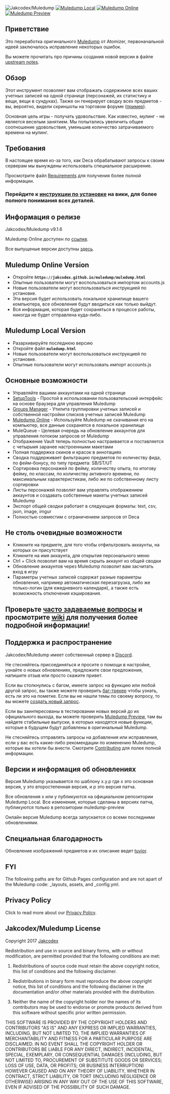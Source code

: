 ![Jakcodex/Muledump](https://img.shields.io/badge/jakcodex-muledump-blue.svg?style=flat-square)
[![Muledump Local](https://img.shields.io/badge/dynamic/json.svg?label=local&colorB=4286f4&prefix=v&suffix=&query=$.version&uri=https%3A%2F%2Fraw.githubusercontent.com%2Fjakcodex%2Fmuledump%2Fmaster%2Fpackage.json)](https://github.com/jakcodex/muledump/releases/)
[![Muledump Online](https://img.shields.io/badge/dynamic/json.svg?label=online&colorB=9e43f9&prefix=v&suffix=&query=$.version&uri=https%3A%2F%2Fjakcodex.github.io%2Fmuledump%2Fpackage.json)](https://jakcodex.github.io/muledump/muledump.html)
[![Muledump Preview](https://img.shields.io/badge/dynamic/json.svg?label=preview&colorB=5942f4&prefix=v&suffix=&query=$.version&uri=https%3A%2F%2Fraw.githubusercontent.com%2Fjakcodex%2Fmuledump-preview%2Fmaster%2Fpackage.json)](https://jakcodex.github.io/muledump-preview/muledump.html)

## Приветствие

Это переработка оригинального [Muledump](https://github.com/atomizer) от Atomizer, первоначальной идеей заключалось исправление некоторых ошибок.

Вы можете прочитать про причины создания новой версии в файле [upstream notes](UPSTREAM.md).

## Обзор

Этот инструмент позволяет вам отображать содержимое всех ваших учетных записей на одной странице (персонажей, их статистику и вещи, вещи в сундуках). Также он генерирует сводку всех предметов - вы, вероятно, видели скриншоты на торговом форуме ([пример](https://imgur.com/dDA2vC9)).

Основная цель игры - получать удовольствие. Как известно, мулинг - не является веселым занятием. Мы попытались увеличить общее соотношение удовольствия, уменьшив количество затрачиваемого времени на мулинг.

## Требования

В настоящее время из-за того, как Deca обрабатывают запросы к своим серверам мы вынуждены использовать специальное расширение.

Просмотрите файл [Requirements](REQUIREMENTS.md) для получения более полной информации.

### Перейдите к [инструкции по установке](https://github.com/Syntes512/muledump/wiki/Инструкция-по-установке) на вики, для более полного понимания всех деталей.

## Информация о релизе

Jakcodex/Muledump v9.1.6

Muledump Online доступен по [ссылке](https://jakcodex.github.io/muledump-preview/muledump.html).

Все выпущеные версии доступны [здесь](https://github.com/jakcodex/muledump/releases).

## Muledump Online Version

- Откройте **```https://jakcodex.github.io/muledump/muledump.html```**
- Опытные пользователи могут воспользоваться импортом accounts.js
- Новые пользователи могут воспользоваться инструкцией по установке.
- Эта версия будет использовать локальное хранилище вашего компьютера, все обновления будут вводиться как только выйдут.
- Вся информация, которая будет сохраняться в процессе работы, никогда не будет отправлена куда-либо.

## Muledump Local Version

- Разархивируйте последнюю версию
- Откройте файл **`muledump.html`**
- Новые пользователи могут воспользоваться инструкцией по установке.
- Опытные пользователи могут использовать импорт accounts.js

## Основные возможности

- Управляйте вашими аккаунтами на одной странице
- [SetupTools](docs/setuptools/index.md) - Простой в использовании пользовательский интерфейс на основе браузера для управления Muledump
- [Groups Manager](docs/setuptools/groups-manager/manager.md) - Утилита группировки учетных записей и собственной настройки списков учетных записей Muledump
- [Muledump Online](https://jakcodex.github.io/muledump/muledump.html) - Используйте Muledump не скачивания его на компьютер, все данные сохранятся в локальное хранилище
- MuleQueue - Целевая очередь на обновление аккаунтов для управления потоком запросов от Muledump
- Отображение Vault теперь полностью настраивается и поставляется с четырьмя заранее настроенными макетами
- Полная поддержка скинов и красок в аннотациях
- Сводка поддерживает фильтрацию предметов по количеству фида, по фейм-бонусу, по типу предмета: SB/ST/UT
- Сортировка персонажей по фейму, количеству опыта, по итогову фейму, по классам, по количеству активного времени, по максимальным характеристикам, либо же по собственному листу сортировки
- Листы персонажей позволят вам управлять отображением аккаунтов и создавать собственные макеты учетных записей Muledump
- Экспорт общей сводки работает в следующие форматы: text, csv, json, image, imgur
- Полностью совместим с ограничением запросов от Deca

## Не столь очевидные возможности

- Кликните на предмете, для того чтобы отфильтровать аккаунты, на которых он присутствует
- Кликните на имя аккаунта, для открытия персонального меню
- Ctrl + Click позволит вам на время скрыть аккаунт из общей сводки
- Обновление аккаунтов через Muledump позволит вам засчитать вход в игру
- Параметры учетных записей содержат разные параметры обновления, например автоматическая перезагрузка, либо же только-логин (для ежедневного календаря), а также есть возможность отключения кэширования.

## Проверьте [часто задаваемые вопросы](https://github.com/Syntes512/muledump/wiki/Часто-задаваемые-вопросы) и просмотрите [wiki](https://github.com/Syntes512/muledump/wiki) для получения более подробной информации!

<a id="jakcodex-supportandcontributions"></a>
## Поддержка и распространение

Jakcodex/Muledump имеет собственный сервер в [Discord](https://discord.gg/JFS5fqW).

Не стесняйтесь присоединяться и просите о помощи в настройке, узнайте о новых обновлениях, предложите свои предложения, напишите отзыв или просто скажите привет.

Если вы столкнулись с багом, имеете запрос на функцию или любой другой запрос, вы также можете проверить [баг-трекер](https://github.com/jakcodex/muledump/issues) чтобы узнать, есть ли это на пометке. Если вы не нашли темы по своему вопросу, то вы можете [создать новый запрос](https://github.com/jakcodex/muledump/issues/new).

Если вы заинтересованы в тестировании новых версий до их официального выхода, вы можете проверить [Muledump Preview](https://github.com/jakcodex/muledump-preview/), там вы найдете стабильные выпуски, в которых находятся новые функции, которые в будущем будут добавлены в оригинальный Muledump.

Не стесняйтесь отправлять запросы на добавления или исправления, если у вас есть какие-либо рекомендации по изменению Muledump, которые вы хотели бы внести. Смотрите [Contributing](https://github.com/jakcodex/muledump/wiki/Contributing) для полее полной информации.

## Версии и информация об обновлениях

Версия Muledump указывается по шаблону x.y.p где x это основная версия, y это второстепенная версия, и p это версия патча.

Все обновления x или y публикуются на официальном репозитории Muledump Local. Все изменения, которые сделаны в версиях патча, публикуются только в репозитории muledump-preview

Онлайн версия Muledump всегда запускается со всеми последними обновлениями.

## Специальная благодарность

Обновление изображений предметов и их описание ведет [tuvior](https://github.com/tuvior).

## FYI

The following paths are for Github Pages configuration and are not apart of the Muledump code: _layouts, assets, and _config.yml.

## Privacy Policy

Click to read more about our [Privacy Policy](privacy-policy.md).

## Jakcodex/Muledump License

Copyright 2017 [Jakcodex](https://github.com/jakcodex)

Redistribution and use in source and binary forms, with or without modification, are permitted provided that the following conditions are met:

1. Redistributions of source code must retain the above copyright notice, this list of conditions and the following disclaimer.

2. Redistributions in binary form must reproduce the above copyright notice, this list of conditions and the following disclaimer in the documentation and/or other materials provided with the distribution.

3. Neither the name of the copyright holder nor the names of its contributors may be used to endorse or promote products derived from this software without specific prior written permission.

THIS SOFTWARE IS PROVIDED BY THE COPYRIGHT HOLDERS AND CONTRIBUTORS "AS IS" AND ANY EXPRESS OR IMPLIED WARRANTIES, INCLUDING, BUT NOT LIMITED TO, THE IMPLIED WARRANTIES OF MERCHANTABILITY AND FITNESS FOR A PARTICULAR PURPOSE ARE DISCLAIMED. IN NO EVENT SHALL THE COPYRIGHT HOLDER OR CONTRIBUTORS BE LIABLE FOR ANY DIRECT, INDIRECT, INCIDENTAL, SPECIAL, EXEMPLARY, OR CONSEQUENTIAL DAMAGES (INCLUDING, BUT NOT LIMITED TO, PROCUREMENT OF SUBSTITUTE GOODS OR SERVICES; LOSS OF USE, DATA, OR PROFITS; OR BUSINESS INTERRUPTION) HOWEVER CAUSED AND ON ANY THEORY OF LIABILITY, WHETHER IN CONTRACT, STRICT LIABILITY, OR TORT (INCLUDING NEGLIGENCE OR OTHERWISE) ARISING IN ANY WAY OUT OF THE USE OF THIS SOFTWARE, EVEN IF ADVISED OF THE POSSIBILITY OF SUCH DAMAGE.
